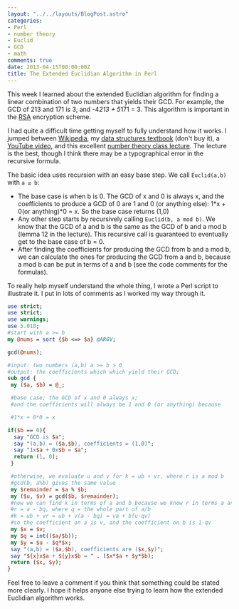 ```yaml
---
layout: "../../layouts/BlogPost.astro"
categories:
- Perl
- number theory
- Euclid
- GCD
- math
comments: true
date: 2013-04-15T00:00:00Z
title: The Extended Euclidian Algorithm in Perl
---
```


This week I learned about the extended Euclidian algorithm for finding a linear combination of two numbers that yields their GCD. For example, the GCD of 213 and 171 is 3, and -4*213 + 5*171 = 3. This algorithm is important in the [RSA](http://en.wikipedia.org/wiki/RSA_(algorithm)) encryption scheme.

I had quite a difficult time getting myself to fully understand how it works. I jumped between [Wikipedia](http://en.wikipedia.org/wiki/Extended_euclidean_algorithm), my [data structures textbook](http://www.amazon.com/Data-Structures-Problem-Solving-Using/dp/0321541405/ref=sr_1_1?ie=UTF8&amp;qid=1365529203&amp;sr=8-1&amp;keywords=data+structures+and+problem+solving+using+java) (don't buy it), a [YouTube video](http://www.youtube.com/watch?v=twlo21D9LY0), and this excellent [number theory class lecture](http://public.csusm.edu/aitken_html/m422/Handout1.pdf). The lecture is the best, though I think there may be a typographical error in the recursive formula.

The basic idea uses recursion with an easy base step. We call `Euclid(a,b)` with `a ≥ b`:

* The base case is when b is 0. The GCD of x and 0 is always x, and the coefficients to produce a GCD of 0 are 1 and 0 (or anything else): 1*x + 0(or anything)\*0 = x. So the base case returns (1,0)
* Any other step starts by recursively calling `Euclid(b, a mod b)`. We know that the GCD of a and b is the same as the GCD of b and a mod b (lemma 12 in the lecture). This recursive call is guaranteed to eventually get to the base case of b = 0.
* After finding the coefficients for producing the GCD from b and a mod b, we can calculate the ones for producing the GCD from a and b, because a mod b can be put in terms of a and b (see the code comments for the formulas).

To really help myself understand the whole thing, I wrote a Perl script to illustrate it. I put in lots of comments as I worked my way through it.

``` perl
use strict;
use strict;
use warnings;
use 5.010;
#start with a >= b
my @nums = sort {$b <=> $a} @ARGV;

gcd(@nums);

#input: two numbers (a,b) a >= b > 0
#output: the coefficients which which yield their GCD;
sub gcd {
 my ($a, $b) = @_;

 #base case; the GCD of x and 0 always x;
 #and the coefficients will always be 1 and 0 (or anything) because

 #1*x + 0*0 = x

if($b == 0){
  say "GCD is $a";
  say "(a,b) = ($a,$b), coefficients = (1,0)";
  say "1x$a + 0x$b = $a";
  return (1, 0);
 }

 #otherwise, we evaluate u and v for k = ub + vr, where r is a mod b
 #gcd(b, a%b) gives the same value
 my $remainder = $a % $b;
 my ($u, $v) = gcd($b, $remainder);
 #now we can find k in terms of a and b because we know r in terms a and b
 #r = a - bq, where q = the whole part of a/b
 #k = ub + vr = ub + v(a - bq) = va + b(u-qv)
 #so the coefficient on a is v, and the coefficient on b is 1-qv
 my $x = $v;
 my $q = int(($a/$b));
 my $y = $u - $q*$x;
 say "(a,b) = ($a,$b), coefficients are ($x,$y)";
 say "${x}x$a + ${y}x$b = " . ($x*$a + $y*$b);
 return ($x, $y);
}
```

Feel free to leave a comment if you think that something could be stated more clearly. I hope it helps anyone else trying to learn how the extended Euclidian algorithm works.
